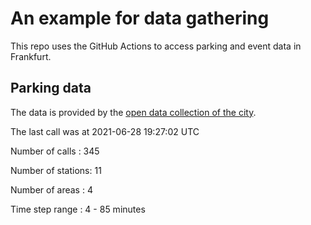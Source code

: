 # An example for data gathering

This repo uses the GitHub Actions to access parking and event data in Frankfurt.

## Parking data
The data is provided by the [open data collection of the city](https://www.offenedaten.frankfurt.de/).

The last call was at 2021-06-28 19:27:02 UTC

Number of calls   : 345

Number of stations:  11

Number of areas   :   4

Time step range   :   4 -  85 minutes

